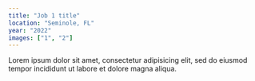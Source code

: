 ```yaml
---
title: "Job 1 title"
location: "Seminole, FL"
year: "2022"
images: ["1", "2"]
---
```


Lorem ipsum dolor sit amet, consectetur adipisicing elit, sed do eiusmod tempor incididunt ut labore et dolore magna aliqua.
